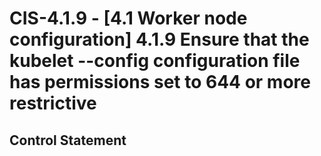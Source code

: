 # CIS-4.1.9 - \[4.1 Worker node configuration\] 4.1.9 Ensure that the kubelet --config configuration file has permissions set to 644 or more restrictive

## Control Statement

